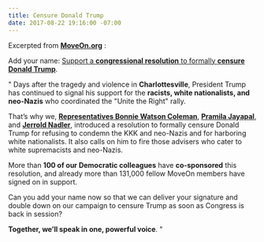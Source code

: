 ```yaml
---
title: Censure Donald Trump
date: 2017-08-22 19:16:00 -07:00
---
```


Excerpted from [**MoveOn.org**](https://front.moveon.org/) :

Add your name: [Support a **congressional resolution** to formally **censure Donald Trump**](https://petitions.moveon.org/sign/censure-trump?source=s.fwd&r_by=5557365).

"  Days after the tragedy and violence in **Charlottesville**, President Trump has continued to signal his support for the **racists, white nationalists, and neo-Nazis** who coordinated the "Unite the Right" rally. 

That’s why we, [**Representatives Bonnie Watson Coleman**](https://watsoncoleman.house.gov/), [**Pramila Jayapal**](https://jayapal.house.gov/), and [**Jerrold Nadler**](https://nadler.house.gov/), introduced a resolution to formally censure Donald Trump for refusing to condemn the KKK and neo-Nazis and for harboring white nationalists. It also calls on him to fire those advisers who cater to white supremacists and neo-Nazis.

More than **100 of our Democratic colleagues** have **co-sponsored** this resolution, and already more than 131,000 fellow MoveOn members have signed on in support.

Can you add your name now so that we can deliver your signature and double down on our campaign to censure Trump as soon as Congress is back in session?

**Together, we’ll speak in one, powerful voice**.  "